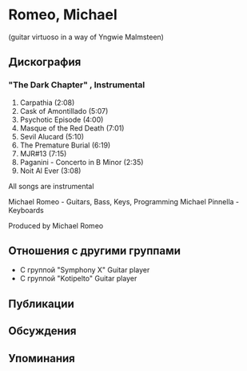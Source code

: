 # Romeo, Michael

(guitar virtuoso in a way of Yngwie Malmsteen)

## Дискография

### "The Dark Chapter" , Instrumental

1. Carpathia (2:08) 
2. Cask of Amontillado (5:07) 
3. Psychotic Episode (4:00) 
4. Masque of the Red Death (7:01) 
5. Sevil Alucard (5:10) 
6. The Premature Burial (6:19) 
7. MJR#13 (7:15) 
8. Paganini - Concerto in B Minor (2:35) 
9. Noit Al Ever (3:08) 

All songs are instrumental

Michael Romeo - Guitars, Bass, Keys, Programming 
Michael Pinnella - Keyboards 


Produced by Michael Romeo



## Отношения с другими группами

* C группой "Symphony X" Guitar player
* C группой "Kotipelto" Guitar player

## Публикации


## Обсуждения


## Упоминания

